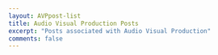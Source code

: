 ```yaml
---
layout: AVPpost-list
title: Audio Visual Production Posts
excerpt: "Posts associated with Audio Visual Production"
comments: false
---
```

